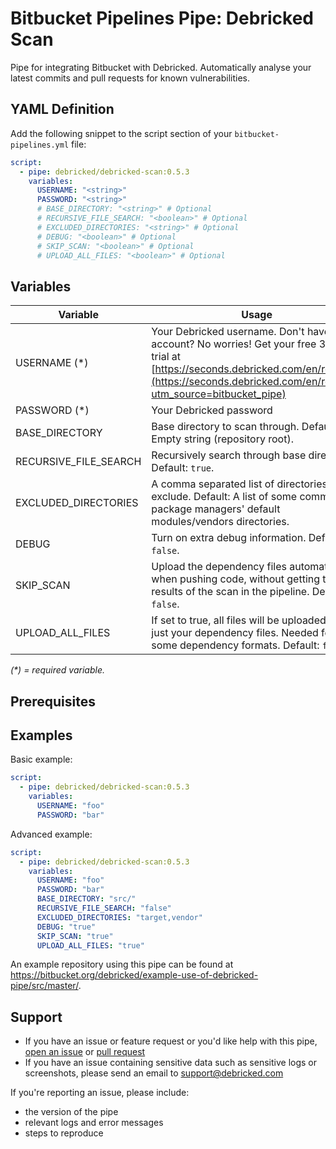 # Bitbucket Pipelines Pipe: Debricked Scan

Pipe for integrating Bitbucket with Debricked. Automatically analyse your latest commits and pull requests for known vulnerabilities.

## YAML Definition

Add the following snippet to the script section of your `bitbucket-pipelines.yml` file:

```yaml
script:
  - pipe: debricked/debricked-scan:0.5.3
    variables:
      USERNAME: "<string>"
      PASSWORD: "<string>"
      # BASE_DIRECTORY: "<string>" # Optional
      # RECURSIVE_FILE_SEARCH: "<boolean>" # Optional
      # EXCLUDED_DIRECTORIES: "<string>" # Optional
      # DEBUG: "<boolean>" # Optional
      # SKIP_SCAN: "<boolean>" # Optional
      # UPLOAD_ALL_FILES: "<boolean>" # Optional
```
## Variables

| Variable              | Usage                                                       |
| --------------------- | ----------------------------------------------------------- |
| USERNAME (*)          | Your Debricked username. Don't have an account? No worries! Get your free 30-day trial at [https://seconds.debricked.com/en/register](https://seconds.debricked.com/en/register?utm_source=bitbucket_pipe) |
| PASSWORD (*)          | Your Debricked password |
| BASE_DIRECTORY        | Base directory to scan through. Default: Empty string (repository root). |
| RECURSIVE_FILE_SEARCH | Recursively search through base directory. Default: `true`. |
| EXCLUDED_DIRECTORIES  | A comma separated list of directories to exclude. Default: A list of some common package managers' default modules/vendors directories. |
| DEBUG                 | Turn on extra debug information. Default: `false`. |
| SKIP_SCAN             | Upload the dependency files automatically when pushing code, without getting the results of the scan in the pipeline. Default: `false`. |
| UPLOAD_ALL_FILES      | If set to true, all files will be uploaded, not just your dependency files. Needed for some dependency formats. Default: `false`. |

_(*) = required variable._

## Prerequisites

## Examples

Basic example:

```yaml
script:
  - pipe: debricked/debricked-scan:0.5.3
    variables:
      USERNAME: "foo"
      PASSWORD: "bar"
```

Advanced example:

```yaml
script:
  - pipe: debricked/debricked-scan:0.5.3
    variables:
      USERNAME: "foo"
      PASSWORD: "bar"
      BASE_DIRECTORY: "src/"
      RECURSIVE_FILE_SEARCH: "false"
      EXCLUDED_DIRECTORIES: "target,vendor"
      DEBUG: "true"
      SKIP_SCAN: "true"
      UPLOAD_ALL_FILES: "true"
```

An example repository using this pipe can be found at https://bitbucket.org/debricked/example-use-of-debricked-pipe/src/master/.

## Support
- If you have an issue or feature request or you'd like help with this pipe, [open an issue](https://bitbucket.org/debricked/debricked-scan/issues/new) or [pull request](https://bitbucket.org/debricked/debricked-scan/pull-requests/new)
- If you have an issue containing sensitive data such as sensitive logs or screenshots, please send an email to [support@debricked.com](mailto:support@debricked.com)

If you're reporting an issue, please include:

- the version of the pipe
- relevant logs and error messages
- steps to reproduce
